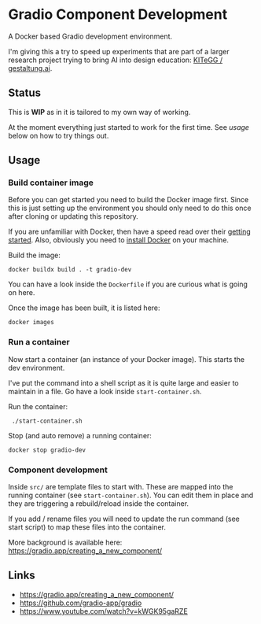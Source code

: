 # Gradio Component Development

A Docker based Gradio development environment.

I'm giving this a try to speed up experiments that are part of a larger research project trying to bring AI into design education: [KITeGG / gestaltung.ai](https://gestaltung.ai).

## Status

This is **WIP** as in it is tailored to my own way of working.

At the moment everything just started to work for the first time. See *usage* below on how to try things out.

## Usage

### Build container image

Before you can get started you need to build the Docker image first. Since this is just setting up the environment you should only need to do this once after cloning or updating this repository.

If you are unfamiliar with Docker, then have a speed read over their [getting started](https://docs.docker.com/get-started/). Also, obviously you need to [install Docker](https://docs.docker.com/get-docker/) on your machine.

Build the image:
```commandline
docker buildx build . -t gradio-dev
```

You can have a look inside the `Dockerfile` if you are curious what is going on here. 

Once the image has been built, it is listed here:
```commandline
docker images
```

### Run a container

Now start a container (an instance of your Docker image). This starts the dev environment.

I've put the command into a shell script as it is quite large and easier to maintain in a file. Go have a look inside `start-container.sh`.

Run the container:
```commandline
 ./start-container.sh
```

Stop (and auto remove) a running container:
```commandline
docker stop gradio-dev
```

### Component development

Inside `src/` are template files to start with. These are mapped into the running container (see `start-container.sh`). You can edit them in place and they are triggering a rebuild/reload inside the container.

If you add / rename files you will need to update the run command (see start script) to map these files into the container.

More background is available here:
https://gradio.app/creating_a_new_component/

## Links

- https://gradio.app/creating_a_new_component/
- https://github.com/gradio-app/gradio
- https://www.youtube.com/watch?v=kWGK95gaRZE